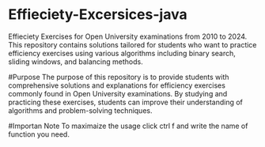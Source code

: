 # Effieciety-Excersices-java
Effieciety Exercises for Open University examinations from 2010 to 2024. This repository contains solutions tailored for 
students who want to practice efficiency exercises using various algorithms including binary search, sliding windows, and balancing methods.

#Purpose
The purpose of this repository is to provide students with comprehensive solutions and explanations 
for efficiency exercises commonly found in Open University examinations. By studying and practicing
these exercises, students can improve their understanding of algorithms and problem-solving techniques.

#Importan Note
To maximaize the usage click ctrl f and write the name of function you need.
